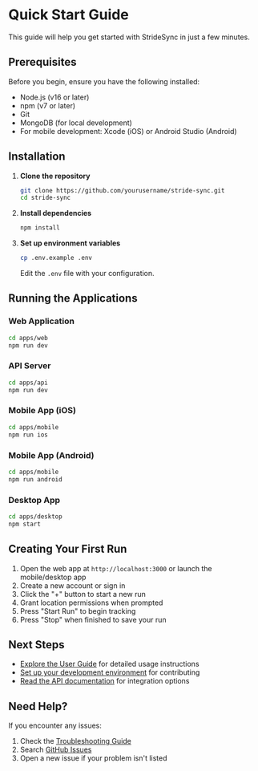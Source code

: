 # Quick Start Guide

This guide will help you get started with StrideSync in just a few minutes.

## Prerequisites

Before you begin, ensure you have the following installed:

- Node.js (v16 or later)
- npm (v7 or later)
- Git
- MongoDB (for local development)
- For mobile development: Xcode (iOS) or Android Studio (Android)

## Installation

1. **Clone the repository**
   ```bash
   git clone https://github.com/yourusername/stride-sync.git
   cd stride-sync
   ```

2. **Install dependencies**
   ```bash
   npm install
   ```

3. **Set up environment variables**
   ```bash
   cp .env.example .env
   ```
   Edit the `.env` file with your configuration.

## Running the Applications

### Web Application
```bash
cd apps/web
npm run dev
```

### API Server
```bash
cd apps/api
npm run dev
```

### Mobile App (iOS)
```bash
cd apps/mobile
npm run ios
```

### Mobile App (Android)
```bash
cd apps/mobile
npm run android
```

### Desktop App
```bash
cd apps/desktop
npm start
```

## Creating Your First Run

1. Open the web app at `http://localhost:3000` or launch the mobile/desktop app
2. Create a new account or sign in
3. Click the "+" button to start a new run
4. Grant location permissions when prompted
5. Press "Start Run" to begin tracking
6. Press "Stop" when finished to save your run

## Next Steps

- [Explore the User Guide](../user-guides/web.md) for detailed usage instructions
- [Set up your development environment](../development/setup.md) for contributing
- [Read the API documentation](../development/api/README.md) for integration options

## Need Help?

If you encounter any issues:
1. Check the [Troubleshooting Guide](../resources/troubleshooting.md)
2. Search [GitHub Issues](https://github.com/yourusername/stride-sync/issues)
3. Open a new issue if your problem isn't listed
